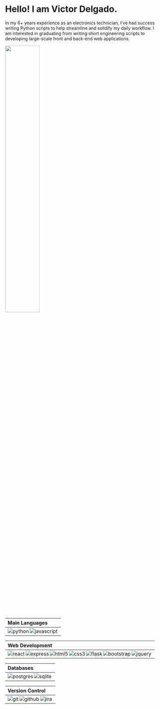 # Hello! I am Victor Delgado.

In my 6+ years experience as an electronics technician, I've had success writing Python scripts to help streamline and solidify my daily workflow. I am interested in graduating from writing short engineering scripts to developing large-scale front and back-end web applications.  
 
<img width='47%' src="https://github-readme-stats-sigma-five.vercel.app/api?username=ItsTheRealVictor&show_icons=true&theme=radical" />
<!-- <img align='left' width='47%' src="https://github-readme-stats.vercel.app/api/top-langs/?username=ItsTheRealVictor&layout=compact" /> -->


|Main Languages|
|:-------------|
|<img align='left' alt='python' src='https://img.shields.io/badge/python-3670A0?style=for-the-badge&logo=python&logoColor=ffdd54'/><img align='left' alt='javascript' src='https://img.shields.io/badge/javascript-%23323330.svg?style=for-the-badge&logo=javascript&logoColor=%23F7DF1E'/>|

<!-- <img align='left' alt='powershell' src='https://img.shields.io/badge/PowerShell-%235391FE.svg?style=for-the-badge&logo=powershell&logoColor=white'/>
<img align='left' alt='markdown' src='https://img.shields.io/badge/markdown-%23000000.svg?style=for-the-badge&logo=markdown&logoColor=white'/>
<img align='left' alt='jinja2' src='https://img.shields.io/badge/jinja-white.svg?style=for-the-badge&logo=jinja&logoColor=black'/>| -->



|Web Development|
|:------------|
|<img align='left' alt='react' src='https://img.shields.io/badge/react-%2320232a.svg?style=for-the-badge&logo=react&logoColor=%2361DAFB'/><img align='left' alt='express' src='https://img.shields.io/badge/express.js-%23404d59.svg?style=for-the-badge&logo=express&logoColor=%2361DAFB'/><img align='left' alt='html5' src='https://img.shields.io/badge/html5-%23E34F26.svg?style=for-the-badge&logo=html5&logoColor=white'/><img align='left' alt='css3' src='https://img.shields.io/badge/css3-%231572B6.svg?style=for-the-badge&logo=css3&logoColor=white'/><img align='left' alt='flask' src='https://img.shields.io/badge/flask-%23000.svg?style=for-the-badge&logo=flask&logoColor=white'/><img align='left' alt='bootstrap' src='https://img.shields.io/badge/bootstrap-%23563D7C.svg?style=for-the-badge&logo=bootstrap&logoColor=white'/><img align='left' alt='jquery' src='https://img.shields.io/badge/jquery-%230769AD.svg?style=for-the-badge&logo=jquery&logoColor=white'/>|

|Databases|
|:-------------|
|<img align='left' alt='postgres' src='https://img.shields.io/badge/postgres-%23316192.svg?style=for-the-badge&logo=postgresql&logoColor=white'/><img align='left' alt='sqlite' src='https://img.shields.io/badge/sqlite-%2307405e.svg?style=for-the-badge&logo=sqlite&logoColor=white'/>|

<!-- |Technologies|
|:----------------|
|<img align='left' alt='nodeJS' src='https://img.shields.io/badge/node.js-6DA55F?style=for-the-badge&logo=node.js&logoColor=white'/><img align='left' alt='npm' src='https://img.shields.io/badge/NPM-%23CB3837.svg?style=for-the-badge&logo=npm&logoColor=white'/><img align='left' alt='insomnia' src='https://img.shields.io/badge/Insomnia-black?style=for-the-badge&logo=insomnia&logoColor=5849BE'/><img align='left' alt='arduino' src='https://img.shields.io/badge/-Arduino-00979D?style=for-the-badge&logo=Arduino&logoColor=white'/>| -->

|Version Control|
|:-----------------|
|<img align='left' alt='git' src='https://img.shields.io/badge/git-%23F05033.svg?style=for-the-badge&logo=git&logoColor=white'/><img align='left' alt='github' src='https://img.shields.io/badge/github-%23121011.svg?style=for-the-badge&logo=github&logoColor=white'/><img align='left' alt='jira' src='https://img.shields.io/badge/jira-%230A0FFF.svg?style=for-the-badge&logo=jira&logoColor=white'/>|

<!--
|Testing|
|:-----------|
|<img align='left' alt='jest' src='https://img.shields.io/badge/-jest-%23C21325?style=for-the-badge&logo=jest&logoColor=white'/><img alt='selenium' src='https://img.shields.io/badge/-selenium-%43B02A?style=for-the-badge&logo=selenium&logoColor=white'/><img align='left' alt='jasmine' src='https://img.shields.io/badge/jasmine-%238A4182.svg?style=for-the-badge&logo=jasmine&logoColor=white'/>|

|Technologies|
|:----------------|
|<img align='left' alt='nodeJS' src='https://img.shields.io/badge/node.js-6DA55F?style=for-the-badge&logo=node.js&logoColor=white'/><img align='left' alt='npm' src='https://img.shields.io/badge/NPM-%23CB3837.svg?style=for-the-badge&logo=npm&logoColor=white'/><img align='left' alt='insomnia' src='https://img.shields.io/badge/Insomnia-black?style=for-the-badge&logo=insomnia&logoColor=5849BE'/><img align='left' alt='arduino' src='https://img.shields.io/badge/-Arduino-00979D?style=for-the-badge&logo=Arduino&logoColor=white'/>|

|Hosting|
|:----------|
|<img alt='heroku' src='https://img.shields.io/badge/heroku-%23430098.svg?style=for-the-badge&logo=heroku&logoColor=white'/>|

|Version Control|
|:-----------------|
|<img align='left' alt='git' src='https://img.shields.io/badge/git-%23F05033.svg?style=for-the-badge&logo=git&logoColor=white'/><img align='left' alt='github' src='https://img.shields.io/badge/github-%23121011.svg?style=for-the-badge&logo=github&logoColor=white'/><img align='left' alt='jira' src='https://img.shields.io/badge/jira-%230A0FFF.svg?style=for-the-badge&logo=jira&logoColor=white'/>|
 -->

